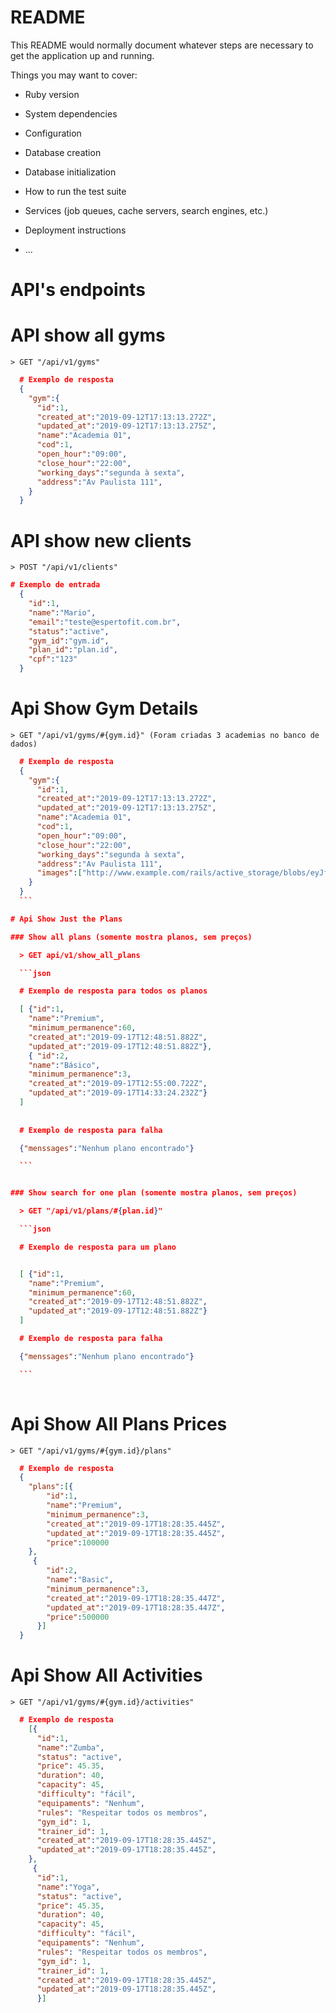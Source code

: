# README

This README would normally document whatever steps are necessary to get the
application up and running.

Things you may want to cover:

* Ruby version

* System dependencies

* Configuration

* Database creation

* Database initialization

* How to run the test suite

* Services (job queues, cache servers, search engines, etc.)

* Deployment instructions

* ...

# API's endpoints

  # API show all gyms

    > GET "/api/v1/gyms"

  ```json
    # Exemplo de resposta
    {
      "gym":{
        "id":1,
        "created_at":"2019-09-12T17:13:13.272Z",
        "updated_at":"2019-09-12T17:13:13.275Z",
        "name":"Academia 01",
        "cod":1,
        "open_hour":"09:00",
        "close_hour":"22:00",
        "working_days":"segunda à sexta",
        "address":"Av Paulista 111",
      }
    }
  ```

  # API show new clients

    > POST "/api/v1/clients"

  ```json
  # Exemplo de entrada
    {
      "id":1,
      "name":"Mario",
      "email":"teste@espertofit.com.br",
      "status":"active",
      "gym_id":"gym.id",
      "plan_id":"plan.id",
      "cpf":"123"
    }
  ```

  # Api Show Gym Details   
  
    > GET "/api/v1/gyms/#{gym.id}" (Foram criadas 3 academias no banco de dados)

  ```json
    # Exemplo de resposta
    {
      "gym":{
        "id":1,
        "created_at":"2019-09-12T17:13:13.272Z",
        "updated_at":"2019-09-12T17:13:13.275Z",
        "name":"Academia 01",
        "cod":1,
        "open_hour":"09:00",
        "close_hour":"22:00",
        "working_days":"segunda à sexta",
        "address":"Av Paulista 111",
        "images":["http://www.example.com/rails/active_storage/blobs/eyJfcmFpbHMiOnsibWVzc2FnZSI6IkJBaHBCZz09IiwiZXhwIjpudWxsLCJwdXIiOiJibG9iX2lkIn19--f38dc1ef0ace3dbcd4f962ceffdf6ffa578a23f1/academia_01.jpeg"]
      }
    }
    ```

  # Api Show Just the Plans    

  ### Show all plans (somente mostra planos, sem preços)

    > GET api/v1/show_all_plans

    ```json

    # Exemplo de resposta para todos os planos

    [ {"id":1,
      "name":"Premium",
      "minimum_permanence":60,
      "created_at":"2019-09-17T12:48:51.882Z",
      "updated_at":"2019-09-17T12:48:51.882Z"},
      { "id":2,
      "name":"Básico",
      "minimum_permanence":3,
      "created_at":"2019-09-17T12:55:00.722Z",
      "updated_at":"2019-09-17T14:33:24.232Z"}
    ]
    
    
    # Exemplo de resposta para falha

    {"menssages":"Nenhum plano encontrado"}

    ```

  
  ### Show search for one plan (somente mostra planos, sem preços)

    > GET "/api/v1/plans/#{plan.id}"

    ```json

    # Exemplo de resposta para um plano


    [ {"id":1,
      "name":"Premium",
      "minimum_permanence":60,
      "created_at":"2019-09-17T12:48:51.882Z",
      "updated_at":"2019-09-17T12:48:51.882Z"}
    ]

    # Exemplo de resposta para falha

    {"menssages":"Nenhum plano encontrado"}

    ```
      

  ```

  # Api Show All Plans Prices   
  
    > GET "/api/v1/gyms/#{gym.id}/plans"

  ```json
    # Exemplo de resposta
    {
      "plans":[{
          "id":1,
          "name":"Premium",
          "minimum_permanence":3,
          "created_at":"2019-09-17T18:28:35.445Z",
          "updated_at":"2019-09-17T18:28:35.445Z",
          "price":100000
      },
       {
          "id":2,
          "name":"Basic",
          "minimum_permanence":3,
          "created_at":"2019-09-17T18:28:35.447Z",
          "updated_at":"2019-09-17T18:28:35.447Z",
          "price":500000
        }]
    }
  ```

  # Api Show All Activities  
  
    > GET "/api/v1/gyms/#{gym.id}/activities"

  ```json
    # Exemplo de resposta
      [{
        "id":1,
        "name":"Zumba",
        "status": "active",
        "price": 45.35,
        "duration": 40,
        "capacity": 45,
        "difficulty": "fácil",
        "equipaments": "Nenhum",
        "rules": "Respeitar todos os membros",
        "gym_id": 1,
        "trainer_id": 1,
        "created_at":"2019-09-17T18:28:35.445Z",
        "updated_at":"2019-09-17T18:28:35.445Z",
      },
       {
        "id":1,
        "name":"Yoga",
        "status": "active",
        "price": 45.35,
        "duration": 40,
        "capacity": 45,
        "difficulty": "fácil",
        "equipaments": "Nenhum",
        "rules": "Respeitar todos os membros",
        "gym_id": 1,
        "trainer_id": 1,
        "created_at":"2019-09-17T18:28:35.445Z",
        "updated_at":"2019-09-17T18:28:35.445Z",
        }]  
  ```
